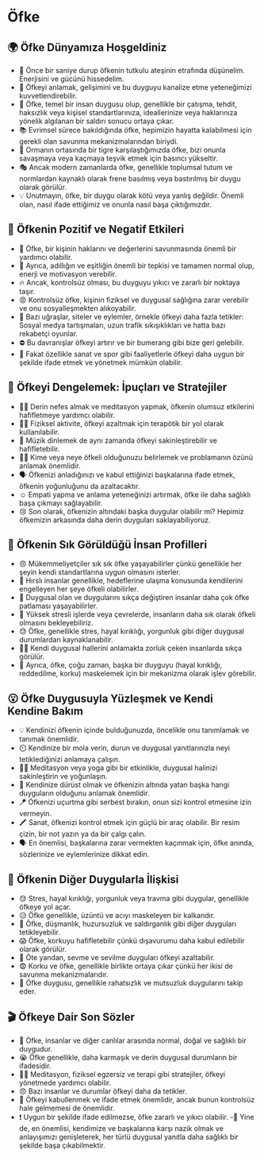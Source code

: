 # Öfke

## 🌍 Öfke Dünyamıza Hoşgeldiniz

* 😤 Önce bir saniye durup öfkenin tutkulu ateşinin etrafında düşünelim. Enerjisini ve gücünü hissedelim.
* 🧠 Öfkeyi anlamak, gelişimini ve bu duyguyu kanalize etme yeteneğimizi kuvvetlendirebilir.
* 👀 Öfke, temel bir insan duygusu olup, genellikle bir çatışma, tehdit, haksızlık veya kişisel standartlarınıza, ideallerinize veya haklarınıza yönelik algılanan bir saldırı sonucu ortaya çıkar.
* 📚 Evrimsel sürece bakıldığında öfke, hepimizin hayatta kalabilmesi için gerekli olan savunma mekanizmalarından biriydi.
* 🐅 Ormanın ortasında bir tigre karşılaştığımızda öfke, bizi onunla savaşmaya veya kaçmaya teşvik etmek için basıncı yükseltir.
* 🎭 Ancak modern zamanlarda öfke, genellikle toplumsal tutum ve normlardan kaynaklı olarak frene basılmış veya bastırılmış bir duygu olarak görülür.
* 💡 Unutmayın, öfke, bir duygu olarak kötü veya yanlış değildir. Önemli olan, nasıl ifade ettiğimiz ve onunla nasıl başa çıktığımızdır.

## 💫 Öfkenin Pozitif ve Negatif Etkileri

* 🥊 Öfke, bir kişinin haklarını ve değerlerini savunmasında önemli bir yardımcı olabilir.
* 💪 Ayrıca, adıllığın ve eşitliğin önemli bir tepkisi ve tamamen normal olup, enerji ve motivasyon verebilir.
* 🔥 Ancak, kontrolsüz olması, bu duyguyu yıkıcı ve zararlı bir noktaya taşır.
* 😡 Kontrolsüz öfke, kişinin fiziksel ve duygusal sağlığına zarar verebilir ve onu sosyalleşmekten alıkoyabilir.
* 🎰 Bazı uğraşlar, siteler ve eylemler, örnekle öfkeyi daha fazla tetikler: Sosyal medya tartışmaları, uzun trafik sıkışıklıkları ve hatta bazı rekabetçi oyunlar.
* ⛔ Bu davranışlar öfkeyi artırır ve bir bumerang gibi bize geri gelebilir.
* 🎯 Fakat özellikle sanat ve spor gibi faaliyetlerle öfkeyi daha uygun bir şekilde ifade etmek ve yönetmek mümkün olabilir.

## 🚀 Öfkeyi Dengelemek: İpuçları ve Stratejiler

* 💆‍♀️ Derin nefes almak ve meditasyon yapmak, öfkenin olumsuz etkilerini hafifletmeye yardımcı olabilir.
* 🏋️‍♂️ Fiziksel aktivite, öfkeyi azaltmak için terapötik bir yol olarak kullanılabilir.
* 🎵 Müzik dinlemek de aynı zamanda öfkeyi sakinleştirebilir ve hafifletebilir.
* 👨‍💼 Kime veya neye öfkeli olduğunuzu belirlemek ve problamanın özünü anlamak önemlidir.
* 🗣️ Öfkenizi anladığınızı ve kabul ettiğinizi başkalarına ifade etmek, öfkenin yoğunluğunu da azaltacaktır.
* ☺️ Empati yapma ve anlama yeteneğinizi artırmak, öfke ile daha sağlıklı başa çıkmayı sağlayabilir.
* 😢 Son olarak, öfkenizin altındaki başka duygular olabilir mi? Hepimiz öfkemizin arkasında daha derin duyguları saklayabiliyoruz.

## 🔎 Öfkenin Sık Görüldüğü İnsan Profilleri

* 😠 Mükemmeliyetçiler sık sık öfke yaşayabilirler çünkü genellikle her şeyin kendi standartlarına uygun olmasını isterler.
* 💸 Hırslı insanlar genellikle, hedeflerine ulaşma konusunda kendilerini engelleyen her şeye öfkeli olabilirler.
* 😤 Duygusal olan ve duygularını sıkça değiştiren insanlar daha çok öfke patlaması yaşayabilirler.
* 🏢 Yüksek stresli işlerde veya çevrelerde, insanların daha sık olarak öfkeli olmasını bekleyebiliriz.
* 😓 Öfke, genellikle stres, hayal kırıklığı, yorgunluk gibi diğer duygusal durumlardan kaynaklanabilir.
* 🕵️‍♀️ Kendi duygusal hallerini anlamakta zorluk çeken insanlarda sıkça görülür.
* 🌋 Ayrıca, öfke, çoğu zaman, başka bir duyguyu (hayal kırıklığı, reddedilme, korku) maskelemek için bir mekanizma olarak işlev görebilir.

## 😮 Öfke Duygusuyla Yüzleşmek ve Kendi Kendine Bakım

* 💡 Kendinizi öfkenin içinde bulduğunuzda, öncelikle onu tanımlamak ve tanımak önemlidir.
* ⏲️ Kendinize bir mola verin, durun ve duygusal yanıtlarınızla neyi tetiklediğinizi anlamaya çalışın.
* 🧘‍♀️ Meditasyon veya yoga gibi bir etkinlikle, duygusal halinizi sakinleştirin ve yoğunlaşın.
* 🎤 Kendinize dürüst olmak ve öfkenizin altında yatan başka hangi duyguların olduğunu anlamak önemlidir.
* 🪁 Öfkenizi uçurtma gibi serbest bırakın, onun sizi kontrol etmesine izin vermeyin.
* 🖍️ Sanat, öfkenizi kontrol etmek için güçlü bir araç olabilir. Bir resim çizin, bir not yazın ya da bir çalgı çalın.
* 🗣 En önemlisi, başkalarına zarar vermekten kaçınmak için, öfke anında, sözlerinize ve eylemlerinize dikkat edin.

## 💓 Öfkenin Diğer Duygularla İlişkisi

* 😓 Stres, hayal kırıklığı, yorgunluk veya travma gibi duygular, genellikle öfkeye yol açar.
* 😥 Öfke genellikle, üzüntü ve acıyı maskeleyen bir kalkandır.
* 😤 Öfke, düşmanlık, huzursuzluk ve saldırganlık gibi diğer duyguları tetikleyebilir.
* 😱 Öfke, korkuyu hafifletebilir çünkü dışavurumu daha kabul edilebilir olarak görülür.
* 🥰 Öte yandan, sevme ve sevilme duyguları öfkeyi azaltabilir.
* 😨 Korku ve öfke, genellikle birlikte ortaya çıkar çünkü her ikisi de savunma mekanizmalarıdır.
* 😬 Öfke duygusu, genellikle rahatsızlık ve mutsuzluk duygularını takip eder.

## 🎬 Öfkeye Dair Son Sözler

* 🎯 Öfke, insanlar ve diğer canlılar arasında normal, doğal ve sağlıklı bir duygudur.
* 😭 Öfke genellikle, daha karmaşık ve derin duygusal durumların bir ifadesidir.
* 🧘‍♂️ Meditasyon, fiziksel egzersiz ve terapi gibi stratejiler, öfkeyi yönetmede yardımcı olabilir.
* 😠 Bazı insanlar ve durumlar öfkeyi daha da tetikler.
* 🙌 Öfkeyi kabullenmek ve ifade etmek önemlidir, ancak bunun kontrolsüz hale gelmemesi de önemlidir.
* ❗ Uygun bir şekilde ifade edilmezse, öfke zararlı ve yıkıcı olabilir. -💛 Yine de, en önemlisi, kendimize ve başkalarına karşı nazik olmak ve anlayışımızı genişleterek, her türlü duygusal yanıtla daha sağlıklı bir şekilde başa çıkabilmektir.
